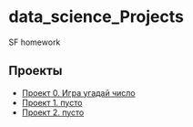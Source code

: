 # data_science_Projects
SF homework
## Проекты
* [Проект 0. Игра угадай число](https://github.com/BloodFlame13/sf_data_science/tree/main/Project_0)
* [Проект 1. пусто](https://github.com/BloodFlame13/sf_data_science/tree/main/Task%208.1.%20Module%208%20(HW-01))
* [Проект 2. пусто]()